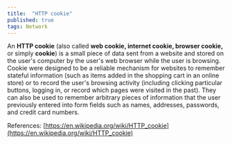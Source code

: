 ```yaml
---
title:  "HTTP cookie"
published: true
tags: Network
---
```


An **HTTP cookie** (also called **web cookie, internet cookie, browser cookie,** or
simply **cookie**) is a small piece of data sent from a website and stored on the user's
computer by the user's web browser while the user is browsing. Cookie were designed to be
a reliable mechanism for websites to remember stateful information (such as items added in
the shopping cart in an online store) or to record the user's browsing activity (including
clicking particular buttons, logging in, or record which pages were visited in the past).
They can also be used to remember arbitrary pieces of information that the user previously
entered into form fields such as names, addresses, passwords, and credit card numbers.

References: [https://en.wikipedia.org/wiki/HTTP_cookie](https://en.wikipedia.org/wiki/HTTP_cookie)
